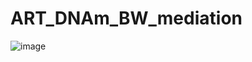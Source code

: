 # ART_DNAm_BW_mediation

![image](https://user-images.githubusercontent.com/67007203/134159464-a0b7518e-3d28-4e38-b669-7ccad0aabffb.png)
